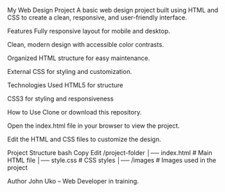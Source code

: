 My Web Design Project
A basic web design project built using HTML and CSS to create a clean, responsive, and user-friendly interface.

Features
Fully responsive layout for mobile and desktop.

Clean, modern design with accessible color contrasts.

Organized HTML structure for easy maintenance.

External CSS for styling and customization.

Technologies Used
HTML5 for structure

CSS3 for styling and responsiveness

How to Use
Clone or download this repository.

Open the index.html file in your browser to view the project.

Edit the HTML and CSS files to customize the design.

Project Structure
bash
Copy
Edit
/project-folder
│── index.html   # Main HTML file
│── style.css    # CSS styles
│── /images      # Images used in the project

Author
John Uko – Web Developer in training.


